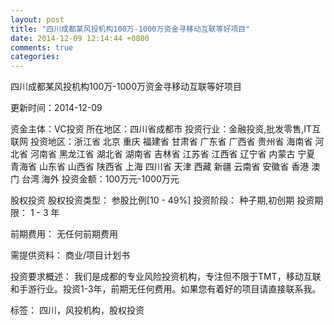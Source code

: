 ```yaml
---
layout: post
title: "四川成都某风投机构100万-1000万资金寻移动互联等好项目"
date: 2014-12-09 12:14:44 +0800
comments: true
categories: 
---
```

四川成都某风投机构100万-1000万资金寻移动互联等好项目



更新时间：2014-12-09

资金主体：VC投资
所在地区：四川省成都市
投资行业：金融投资,批发零售,IT互联网
投资地区：浙江省 北京 重庆 福建省 甘肃省 广东省 广西省 贵州省 海南省 河北省 河南省 黑龙江省 湖北省 湖南省 吉林省 江苏省 江西省 辽宁省 内蒙古 宁夏 青海省 山东省 山西省 陕西省 上海 四川省 天津 西藏 新疆 云南省 安徽省 香港 澳门 台湾 海外
投资金额：100万元-1000万元

股权投资
股权投资类型：
                            参股比例[10 - 49%] 
                                                                                投资阶段：
                            种子期,初创期 
                                                                                                                                        投资期限：
                            1 - 3 年

前期费用：
无任何前期费用

需提供资料：
商业/项目计划书

投资要求概述：
我们是成都的专业风险投资机构，专注但不限于TMT，移动互联和手游行业。投资1-3年，前期无任何费用。如果您有着好的项目请直接联系我。

标签：
四川，风投机构，股权投资

